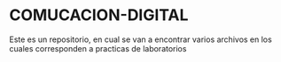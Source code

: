 # COMUCACION-DIGITAL
Este es un repositorio, en cual se van a encontrar varios archivos en los cuales corresponden a practicas de laboratorios
